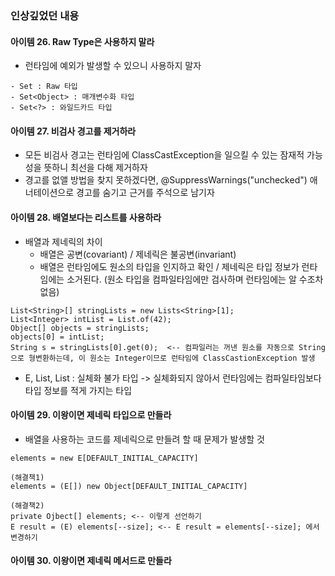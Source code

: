 ### 인상깊었던 내용

#### 아이템 26. Raw Type은 사용하지 말라
- 런타임에 예외가 발생할 수 있으니 사용하지 말자
```
- Set : Raw 타입
- Set<Object> : 매개변수화 타입
- Set<?> : 와일드카드 타입
```

#### 아이템 27. 비검사 경고를 제거하라
- 모든 비검사 경고는 런타임에 ClassCastException을 일으킬 수 있는 잠재적 가능성을 뜻하니 최선을 다해 제거하자
- 경고를 없앨 방법을 찾지 못하겠다면, @SuppressWarnings("unchecked") 애너테이션으로 경고를 숨기고 근거를 주석으로 남기자

#### 아이템 28. 배열보다는 리스트를 사용하라
- 배열과 제네릭의 차이
  - 배열은 공변(covariant) / 제네릭은 불공변(invariant)
  - 배열은 런타임에도 원소의 타입을 인지하고 확인 / 제네릭은 타입 정보가 런타임에는 소거된다. (원소 타입을 컴파일타임에만 검사하며 런타임에는 알 수조차 없음)
```
List<String>[] stringLists = new Lists<String>[1];
List<Integer> intList = List.of(42);
Object[] objects = stringLists;
objects[0] = intList;
String s = stringLists[0].get(0);  <-- 컴파일러는 꺼낸 원소를 자동으로 String으로 형변환하는데, 이 원소는 Integer이므로 런타임에 ClassCastionException 발생
```
- E, List<E>, List<string> : 실체화 불가 타입 -> 실체화되지 않아서 런타임에는 컴파일타임보다 타입 정보를 적게 가지는 타입

#### 아이템 29. 이왕이면 제네릭 타입으로 만들라
- 배열을 사용하는 코드를 제네릭으로 만들려 할 때 문제가 발생할 것
```
elements = new E[DEFAULT_INITIAL_CAPACITY]

(해결책1)
elements = (E[]) new Object[DEFAULT_INITIAL_CAPACITY]

(해결책2)
private Ojbect[] elements; <-- 이렇게 선언하기
E result = (E) elements[--size]; <-- E result = elements[--size]; 에서 변경하기
```

#### 아이템 30. 이왕이면 제네릭 메서드로 만들라
